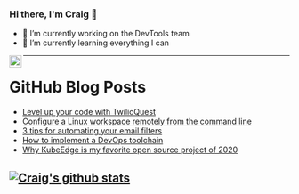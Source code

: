 ### Hi there, I'm Craig 👋

<!--
**CraigTeelFugro/CraigTeelFugro** is a ✨ _special_ ✨ repository because its `README.md` (this file) appears on your GitHub profile.

Here are some ideas to get you started:
-->

- 🔭 I’m currently working on the DevTools team
- 🌱 I’m currently learning everything I can

[<img align="left" alt="Craig Teel | LinkedIn" width="22px" src="https://cdn.jsdelivr.net/npm/simple-icons@v3/icons/linkedin.svg" />][linkedin]

---

# GitHub Blog Posts

<!-- BLOG-POST-LIST:START -->
- [Level up your code with TwilioQuest](https://github.blog/2021-01-22-level-up-your-code-with-twilioquest/)
- [Configure a Linux workspace remotely from the command line](https://opensource.com/article/21/1/remote-configuration-xfce4)
- [3 tips for automating your email filters](https://opensource.com/article/21/1/email-filter)
- [How to implement a DevOps toolchain](https://opensource.com/article/21/1/devops-tool-chain)
- [Why KubeEdge is my favorite open source project of 2020](https://opensource.com/article/21/1/kubeedge)
<!-- BLOG-POST-LIST:END -->

## [![Craig's github stats](https://github-readme-stats.vercel.app/api?username=craigteelfugro)](https://github.com/anuraghazra/github-readme-stats)


[linkedin]: https://linkedin.com/in/craig-teel-b8786771
